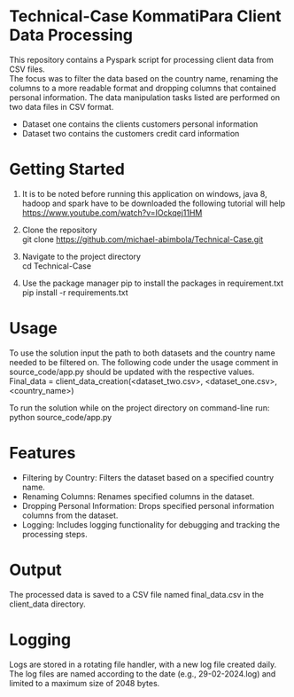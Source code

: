 # Technical-Case KommatiPara Client Data Processing
This repository contains a Pyspark script for processing client data from CSV files.  
The focus was to filter the data based on the country name, renaming the columns to 
a more readable format and dropping columns that contained personal information. The
data manipulation tasks listed are performed on two data files in CSV format. 
- Dataset one contains the clients customers personal information 
- Dataset two contains the customers credit card information

# Getting Started
1. It is to be noted before running this application on windows, java 8, hadoop and spark have to be downloaded
the following tutorial will help https://www.youtube.com/watch?v=IOckqej11HM

3. Clone the repository  
git clone https://github.com/michael-abimbola/Technical-Case.git

4. Navigate to the project directory  
cd Technical-Case

5. Use the package manager pip to install the packages in requirement.txt   
pip install -r requirements.txt

# Usage  
To use the solution input the path to both datasets and the country name needed to be filtered on. 
The following code under the usage comment in source_code/app.py should be updated with the respective values.    
Final_data = client_data_creation(<dataset_two.csv>, <dataset_one.csv>, <country_name>)  
  
To run the solution while on the project directory on command-line run:  
python source_code/app.py

# Features
- Filtering by Country: Filters the dataset based on a specified country name.
- Renaming Columns: Renames specified columns in the dataset.
- Dropping Personal Information: Drops specified personal information columns from the dataset.
- Logging: Includes logging functionality for debugging and tracking the processing steps.

# Output
The processed data is saved to a CSV file named final_data.csv in the client_data directory. 

# Logging
Logs are stored in a rotating file handler, with a new log file created daily.     
The log files are named according to the date (e.g., 29-02-2024.log) and limited to a maximum size of 2048 bytes.
